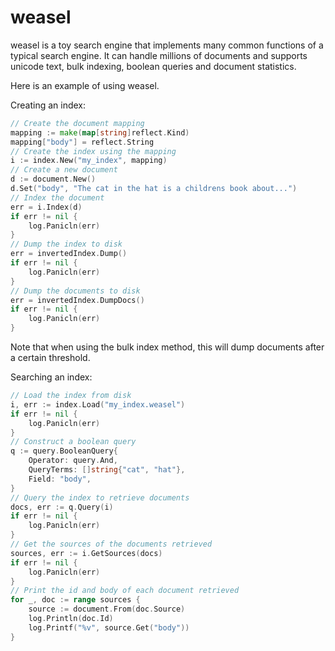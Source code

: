 # weasel

weasel is a toy search engine that implements many common functions of a
typical search engine. It can handle millions of documents and supports
unicode text, bulk indexing, boolean queries and document statistics.

Here is an example of using weasel.

Creating an index:

```go
// Create the document mapping
mapping := make(map[string]reflect.Kind)
mapping["body"] = reflect.String
// Create the index using the mapping
i := index.New("my_index", mapping)
// Create a new document
d := document.New()
d.Set("body", "The cat in the hat is a childrens book about...")
// Index the document
err = i.Index(d)
if err != nil {
    log.Panicln(err)
}
// Dump the index to disk
err = invertedIndex.Dump()
if err != nil {
    log.Panicln(err)
}
// Dump the documents to disk
err = invertedIndex.DumpDocs()
if err != nil {
    log.Panicln(err)
}
```

Note that when using the bulk index method, this will dump documents after
a certain threshold.

Searching an index:

```go
// Load the index from disk
i, err := index.Load("my_index.weasel")
if err != nil {
    log.Panicln(err)
}
// Construct a boolean query
q := query.BooleanQuery{
    Operator: query.And,
    QueryTerms: []string{"cat", "hat"},
    Field: "body",
}
// Query the index to retrieve documents
docs, err := q.Query(i)
if err != nil {
    log.Panicln(err)
}
// Get the sources of the documents retrieved
sources, err := i.GetSources(docs)
if err != nil {
    log.Panicln(err)
}
// Print the id and body of each document retrieved
for _, doc := range sources {
    source := document.From(doc.Source)
    log.Println(doc.Id)
    log.Printf("%v", source.Get("body"))
}
```
